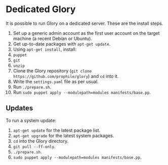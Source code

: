 Dedicated Glory
===============

It is possible to run Glory on a dedicated server. These are the install steps.

1. Set up a generic admin account as the first user account on the target machine (a recent Debian or Ubuntu).
2. Get up-to-date packages with `apt-get update`.
3. Using `apt-get install`, install:
  1. `puppet`
  2. `git`
  3. `unzip`
4. Clone the Glory repository (`git clone https://github.com/prophile/glory`) and `cd` into it.
5. Write the `settings.yaml` file as per usual.
6. Run `./prepare.sh`.
7. Run `sudo puppet apply --modulepath=modules manifests/base.pp`.

Updates
-------

To run a system update:

1. `apt-get update` for the latest package list.
2. `apt-get upgrade` for the latest system packages.
3. `cd` into the Glory directory.
4. `git pull --ff-only`.
5. `./prepare.sh`.
6. `sudo puppet apply --modulepath=modules manifests/base.pp`.
